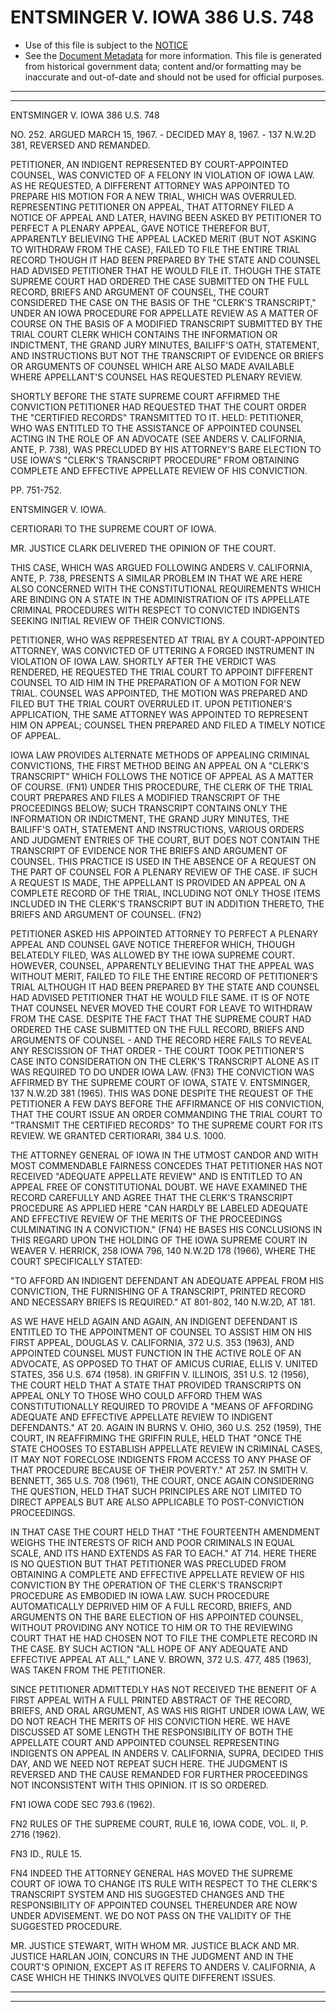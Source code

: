---
---

# ENTSMINGER V. IOWA 386 U.S. 748

* Use of this file is subject to the [NOTICE](https://github.com/publicdocs/notice/blob/master/NOTICE)
* See the [Document Metadata](../../../) for more information.
  This file is generated from historical government data; content and/or formatting may be inaccurate and out-of-date and should not be used for official purposes.

----------
----------

ENTSMINGER V. IOWA 386 U.S. 748

NO. 252.  ARGUED MARCH 15, 1967.  - DECIDED MAY 8, 1967.  - 137 N.W.2D 381, REVERSED AND REMANDED.

PETITIONER, AN INDIGENT REPRESENTED BY COURT-APPOINTED COUNSEL, WAS CONVICTED OF A FELONY IN VIOLATION OF IOWA LAW.  AS HE REQUESTED, A DIFFERENT ATTORNEY WAS APPOINTED TO PREPARE HIS MOTION FOR A NEW TRIAL, WHICH WAS OVERRULED.  REPRESENTING PETITIONER ON APPEAL, THAT ATTORNEY FILED A NOTICE OF APPEAL AND LATER, HAVING BEEN ASKED BY PETITIONER TO PERFECT A PLENARY APPEAL, GAVE NOTICE THEREFOR BUT, APPARENTLY BELIEVING THE APPEAL LACKED MERIT (BUT NOT ASKING TO WITHDRAW FROM THE CASE), FAILED TO FILE THE ENTIRE TRIAL RECORD THOUGH IT HAD BEEN PREPARED BY THE STATE AND COUNSEL HAD ADVISED PETITIONER THAT HE WOULD FILE IT.  THOUGH THE STATE SUPREME COURT HAD ORDERED THE CASE SUBMITTED ON THE FULL RECORD, BRIEFS AND ARGUMENT OF COUNSEL, THE COURT CONSIDERED THE CASE ON THE BASIS OF THE "CLERK'S TRANSCRIPT," UNDER AN IOWA PROCEDURE FOR APPELLATE REVIEW AS A MATTER OF COURSE ON THE BASIS OF A MODIFIED TRANSCRIPT SUBMITTED BY THE TRIAL COURT CLERK WHICH CONTAINS THE INFORMATION OR INDICTMENT, THE GRAND JURY MINUTES, BAILIFF'S OATH, STATEMENT, AND INSTRUCTIONS BUT NOT THE TRANSCRIPT OF EVIDENCE OR BRIEFS OR ARGUMENTS OF COUNSEL WHICH ARE ALSO MADE AVAILABLE WHERE APPELLANT'S COUNSEL HAS REQUESTED PLENARY REVIEW.

SHORTLY BEFORE THE STATE SUPREME COURT AFFIRMED THE CONVICTION PETITIONER HAD REQUESTED THAT THE COURT ORDER THE "CERTIFIED RECORDS" TRANSMITTED TO IT.  HELD:  PETITIONER, WHO WAS ENTITLED TO THE ASSISTANCE OF APPOINTED COUNSEL ACTING IN THE ROLE OF AN ADVOCATE (SEE ANDERS V. CALIFORNIA, ANTE, P. 738), WAS PRECLUDED BY HIS ATTORNEY'S BARE ELECTION TO USE IOWA'S "CLERK'S TRANSCRIPT PROCEDURE" FROM OBTAINING COMPLETE AND EFFECTIVE APPELLATE REVIEW OF HIS CONVICTION.

PP. 751-752.

ENTSMINGER V. IOWA.

CERTIORARI TO THE SUPREME COURT OF IOWA.

MR. JUSTICE CLARK DELIVERED THE OPINION OF THE COURT.

THIS CASE, WHICH WAS ARGUED FOLLOWING ANDERS V. CALIFORNIA, ANTE, P. 738, PRESENTS A SIMILAR PROBLEM IN THAT WE ARE HERE ALSO CONCERNED WITH THE CONSTITUTIONAL REQUIREMENTS WHICH ARE BINDING ON A STATE IN THE ADMINISTRATION OF ITS APPELLATE CRIMINAL PROCEDURES WITH RESPECT TO CONVICTED INDIGENTS SEEKING INITIAL REVIEW OF THEIR CONVICTIONS.

PETITIONER, WHO WAS REPRESENTED AT TRIAL BY A COURT-APPOINTED ATTORNEY, WAS CONVICTED OF UTTERING A FORGED INSTRUMENT IN VIOLATION OF IOWA LAW.  SHORTLY AFTER THE VERDICT WAS RENDERED, HE REQUESTED THE TRIAL COURT TO APPOINT DIFFERENT COUNSEL TO AID HIM IN THE PREPARATION OF A MOTION FOR NEW TRIAL.  COUNSEL WAS APPOINTED, THE MOTION WAS PREPARED AND FILED BUT THE TRIAL COURT OVERRULED IT.  UPON PETITIONER'S APPLICATION, THE SAME ATTORNEY WAS APPOINTED TO REPRESENT HIM ON APPEAL; COUNSEL THEN PREPARED AND FILED A TIMELY NOTICE OF APPEAL.

IOWA LAW PROVIDES ALTERNATE METHODS OF APPEALING CRIMINAL CONVICTIONS, THE FIRST METHOD BEING AN APPEAL ON A "CLERK'S TRANSCRIPT" WHICH FOLLOWS THE NOTICE OF APPEAL AS A MATTER OF COURSE.  (FN1) UNDER THIS PROCEDURE, THE CLERK OF THE TRIAL COURT PREPARES AND FILES A MODIFIED TRANSCRIPT OF THE PROCEEDINGS BELOW; SUCH TRANSCRIPT CONTAINS ONLY THE INFORMATION OR INDICTMENT, THE GRAND JURY MINUTES, THE BAILIFF'S OATH, STATEMENT AND INSTRUCTIONS, VARIOUS ORDERS AND JUDGMENT ENTRIES OF THE COURT, BUT DOES NOT CONTAIN THE TRANSCRIPT OF EVIDENCE NOR THE BRIEFS AND ARGUMENT OF COUNSEL.  THIS PRACTICE IS USED IN THE ABSENCE OF A REQUEST ON THE PART OF COUNSEL FOR A PLENARY REVIEW OF THE CASE.  IF SUCH A REQUEST IS MADE, THE APPELLANT IS PROVIDED AN APPEAL ON A COMPLETE RECORD OF THE TRIAL, INCLUDING NOT ONLY THOSE ITEMS INCLUDED IN THE CLERK'S TRANSCRIPT BUT IN ADDITION THERETO, THE BRIEFS AND ARGUMENT OF COUNSEL.  (FN2)

PETITIONER ASKED HIS APPOINTED ATTORNEY TO PERFECT A PLENARY APPEAL AND COUNSEL GAVE NOTICE THEREFOR WHICH, THOUGH BELATEDLY FILED, WAS ALLOWED BY THE IOWA SUPREME COURT.  HOWEVER, COUNSEL, APPARENTLY BELIEVING THAT THE APPEAL WAS WITHOUT MERIT, FAILED TO FILE THE ENTIRE RECORD OF PETITIONER'S TRIAL ALTHOUGH IT HAD BEEN PREPARED BY THE STATE AND COUNSEL HAD ADVISED PETITIONER THAT HE WOULD FILE SAME.  IT IS OF NOTE THAT COUNSEL NEVER MOVED THE COURT FOR LEAVE TO WITHDRAW FROM THE CASE.  DESPITE THE FACT THAT THE SUPREME COURT HAD ORDERED THE CASE SUBMITTED ON THE FULL RECORD, BRIEFS AND ARGUMENTS OF COUNSEL - AND THE RECORD HERE FAILS TO REVEAL ANY RESCISSION OF THAT ORDER - THE COURT TOOK PETITIONER'S CASE INTO CONSIDERATION ON THE CLERK'S TRANSCRIPT ALONE AS IT WAS REQUIRED TO DO UNDER IOWA LAW.  (FN3)  THE CONVICTION WAS AFFIRMED BY THE SUPREME COURT OF IOWA, STATE V. ENTSMINGER, 137 N.W.2D 381 (1965).  THIS WAS DONE DESPITE THE REQUEST OF THE PETITIONER A FEW DAYS BEFORE THE AFFIRMANCE OF HIS CONVICTION, THAT THE COURT ISSUE AN ORDER COMMANDING THE TRIAL COURT TO "TRANSMIT THE CERTIFIED RECORDS" TO THE SUPREME COURT FOR ITS REVIEW.  WE GRANTED CERTIORARI, 384 U.S. 1000.

THE ATTORNEY GENERAL OF IOWA IN THE UTMOST CANDOR AND WITH MOST COMMENDABLE FAIRNESS CONCEDES THAT PETITIONER HAS NOT RECEIVED "ADEQUATE APPELLATE REVIEW" AND IS ENTITLED TO AN APPEAL FREE OF CONSTITUTIONAL DOUBT.  WE HAVE EXAMINED THE RECORD CAREFULLY AND AGREE THAT THE CLERK'S TRANSCRIPT PROCEDURE AS APPLIED HERE "CAN HARDLY BE LABELED ADEQUATE AND EFFECTIVE REVIEW OF THE MERITS OF THE PROCEEDINGS CULMINATING IN A CONVICTION."  (FN4)  HE BASES HIS CONCLUSIONS IN THIS REGARD UPON THE HOLDING OF THE IOWA SUPREME COURT IN WEAVER V. HERRICK, 258 IOWA 796, 140 N.W.2D 178 (1966), WHERE THE COURT SPECIFICALLY STATED:

"TO AFFORD AN INDIGENT DEFENDANT AN ADEQUATE APPEAL FROM HIS CONVICTION, THE FURNISHING OF A TRANSCRIPT, PRINTED RECORD AND NECESSARY BRIEFS IS REQUIRED."  AT 801-802, 140 N.W.2D, AT 181.

AS WE HAVE HELD AGAIN AND AGAIN, AN INDIGENT DEFENDANT IS ENTITLED TO THE APPOINTMENT OF COUNSEL TO ASSIST HIM ON HIS FIRST APPEAL, DOUGLAS V. CALIFORNIA, 372 U.S. 353 (1963), AND APPOINTED COUNSEL MUST FUNCTION IN THE ACTIVE ROLE OF AN ADVOCATE, AS OPPOSED TO THAT OF AMICUS CURIAE, ELLIS V. UNITED STATES, 356 U.S. 674 (1958).  IN GRIFFIN V. ILLINOIS, 351 U.S. 12 (1956), THE COURT HELD THAT A STATE THAT PROVIDED TRANSCRIPTS ON APPEAL ONLY TO THOSE WHO COULD AFFORD THEM WAS CONSTITUTIONALLY REQUIRED TO PROVIDE A "MEANS OF AFFORDING ADEQUATE AND EFFECTIVE APPELLATE REVIEW TO INDIGENT DEFENDANTS."  AT 20.  AGAIN IN BURNS V. OHIO, 360 U.S. 252 (1959), THE COURT, IN REAFFIRMING THE GRIFFIN RULE, HELD THAT "ONCE THE STATE CHOOSES TO ESTABLISH APPELLATE REVIEW IN CRIMINAL CASES, IT MAY NOT FORECLOSE INDIGENTS FROM ACCESS TO ANY PHASE OF THAT PROCEDURE BECAUSE OF THEIR POVERTY."  AT 257.  IN SMITH V. BENNETT, 365 U.S. 708 (1961), THE COURT, ONCE AGAIN CONSIDERING THE QUESTION, HELD THAT SUCH PRINCIPLES ARE NOT LIMITED TO DIRECT APPEALS BUT ARE ALSO APPLICABLE TO POST-CONVICTION PROCEEDINGS.

IN THAT CASE THE COURT HELD THAT "THE FOURTEENTH AMENDMENT WEIGHS THE INTERESTS OF RICH AND POOR CRIMINALS IN EQUAL SCALE, AND ITS HAND EXTENDS AS FAR TO EACH."  AT 714.  HERE THERE IS NO QUESTION BUT THAT PETITIONER WAS PRECLUDED FROM OBTAINING A COMPLETE AND EFFECTIVE APPELLATE REVIEW OF HIS CONVICTION BY THE OPERATION OF THE CLERK'S TRANSCRIPT PROCEDURE AS EMBODIED IN IOWA LAW.  SUCH PROCEDURE AUTOMATICALLY DEPRIVED HIM OF A FULL RECORD, BRIEFS, AND ARGUMENTS ON THE BARE ELECTION OF HIS APPOINTED COUNSEL, WITHOUT PROVIDING ANY NOTICE TO HIM OR TO THE REVIEWING COURT THAT HE HAD CHOSEN NOT TO FILE THE COMPLETE RECORD IN THE CASE.  BY SUCH ACTION "ALL HOPE OF ANY ADEQUATE AND EFFECTIVE APPEAL AT ALL," LANE V. BROWN, 372 U.S. 477, 485 (1963), WAS TAKEN FROM THE PETITIONER.

SINCE PETITIONER ADMITTEDLY HAS NOT RECEIVED THE BENEFIT OF A FIRST APPEAL WITH A FULL PRINTED ABSTRACT OF THE RECORD, BRIEFS, AND ORAL ARGUMENT, AS WAS HIS RIGHT UNDER IOWA LAW, WE DO NOT REACH THE MERITS OF HIS CONVICTION HERE.  WE HAVE DISCUSSED AT SOME LENGTH THE RESPONSIBILITY OF BOTH THE APPELLATE COURT AND APPOINTED COUNSEL REPRESENTING INDIGENTS ON APPEAL IN ANDERS V. CALIFORNIA, SUPRA, DECIDED THIS DAY, AND WE NEED NOT REPEAT SUCH HERE.  THE JUDGMENT IS REVERSED AND THE CAUSE REMANDED FOR FURTHER PROCEEDINGS NOT INCONSISTENT WITH THIS OPINION.  IT IS SO ORDERED.

FN1  IOWA CODE SEC 793.6 (1962).

FN2  RULES OF THE SUPREME COURT, RULE 16, IOWA CODE, VOL. II, P. 2716 (1962).

FN3  ID., RULE 15.

FN4  INDEED THE ATTORNEY GENERAL HAS MOVED THE SUPREME COURT OF IOWA TO CHANGE ITS RULE WITH RESPECT TO THE CLERK'S TRANSCRIPT SYSTEM AND HIS SUGGESTED CHANGES AND THE RESPONSIBILITY OF APPOINTED COUNSEL THEREUNDER ARE NOW UNDER ADVISEMENT.  WE DO NOT PASS ON THE VALIDITY OF THE SUGGESTED PROCEDURE.

MR. JUSTICE STEWART, WITH WHOM MR. JUSTICE BLACK AND MR. JUSTICE HARLAN JOIN, CONCURS IN THE JUDGMENT AND IN THE COURT'S OPINION, EXCEPT AS IT REFERS TO ANDERS V. CALIFORNIA, A CASE WHICH HE THINKS INVOLVES QUITE DIFFERENT ISSUES.


----------
----------

